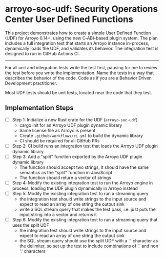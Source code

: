 # arroyo-soc-udf: Security Operations Center User Defined Functions

This project demonstrates how to create a simple User Defined Function (UDF) for Arroyo 0.14+, using the new C‑ABI-based plugin system. The plan includes a full integration test that starts an Arroyo instance in-process, dynamically loads the UDF, and validates its behavior. The integration test is designed to run in GitHub Actions CI.

---

For all unit and integration tests write the test first, pausing for me to review the test before you write the implementation. Name the tests in a way that describes the behavior of the code. Code as if you are a Behavior Driven Development practitioner.

Most UDF tests should be unit tests, located near the code that they test.

## Implementation Steps

- [ ] Step 1: Initialize a new Rust crate for the UDF (`arroyo-soc-udf`)
  - cargo init for an Arroyo UDF plugin dynamic library
  - Same license file as Arroyo is present
  - Create `.github/workflows/ci.yml` to build the dynamic library
  - CI should be required for all GitHub PRs
- [ ] Step 2: CI build runs an integration test that loads the Arroyo UDF plugin dynamic library
- [ ] Step 3: Add a "split" function exported by the Arroyo UDF plugin dynamic library
  - The function should accept two strings, it should have the same semantics as the "split" function in JavaScript
  - The function should return a vector of strings
- [ ] Step 4: Modify the existing integration test to run the Arroyo engine in process, loading the UDF plugin dynamically in Arroyo instead
- [ ] Step 5: Modify the existing integration test to run a streaming query
  - the integration test should write strings to the input source and expect to read an array of one string the output sink
  - write a SQL stream query that makes the test pass, i.e. just puts the input string into a vector and returns it
- [ ] Step 6: Modify the existing integration test to run a streaming query that uses the split UDF
  - the integration test should write strings to the input source and expect to read an array of one string the output sink
  - the SQL stream query should use the split UDF with a '.' character as the delimiter, so set up the test to include combinations of '.' and non '.' characters